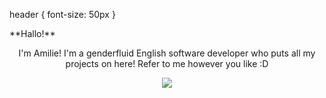 header {
  font-size: 50px
}

<div class="header"><p align=center">**Hallo!**</p></div>
<p align="center">I'm Amilie! I'm a genderfluid English software developer who puts all my projects on here! Refer to me however you like :D<br></p>

<p align="center"><img src="https://ziadoua.github.io/m3-Markdown-Badges/badges/Arch/arch1.svg"></p>

